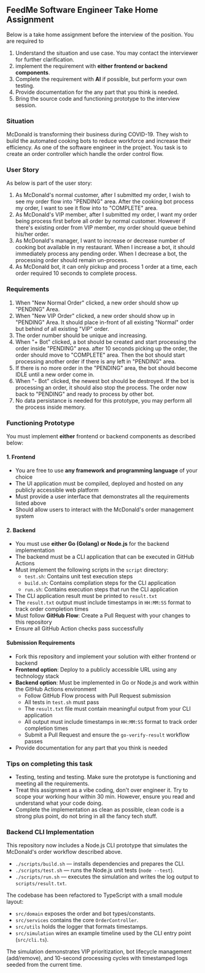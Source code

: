 ## FeedMe Software Engineer Take Home Assignment
Below is a take home assignment before the interview of the position. You are required to
1. Understand the situation and use case. You may contact the interviewer for further clarification.
2. implement the requirement with **either frontend or backend components**.
3. Complete the requirement with **AI** if possible, but perform your own testing.
4. Provide documentation for the any part that you think is needed.
5. Bring the source code and functioning prototype to the interview session.

### Situation
McDonald is transforming their business during COVID-19. They wish to build the automated cooking bots to reduce workforce and increase their efficiency. As one of the software engineer in the project. You task is to create an order controller which handle the order control flow. 

### User Story
As below is part of the user story:
1. As McDonald's normal customer, after I submitted my order, I wish to see my order flow into "PENDING" area. After the cooking bot process my order, I want to see it flow into to "COMPLETE" area.
2. As McDonald's VIP member, after I submitted my order, I want my order being process first before all order by normal customer.  However if there's existing order from VIP member, my order should queue behind his/her order.
3. As McDonald's manager, I want to increase or decrease number of cooking bot available in my restaurant. When I increase a bot, it should immediately process any pending order. When I decrease a bot, the processing order should remain un-process.
4. As McDonald bot, it can only pickup and process 1 order at a time, each order required 10 seconds to complete process.

### Requirements
1. When "New Normal Order" clicked, a new order should show up "PENDING" Area.
2. When "New VIP Order" clicked, a new order should show up in "PENDING" Area. It should place in-front of all existing "Normal" order but behind of all existing "VIP" order.
3. The order number should be unique and increasing.
4. When "+ Bot" clicked, a bot should be created and start processing the order inside "PENDING" area. after 10 seconds picking up the order, the order should move to "COMPLETE" area. Then the bot should start processing another order if there is any left in "PENDING" area.
5. If there is no more order in the "PENDING" area, the bot should become IDLE until a new order come in.
6. When "- Bot" clicked, the newest bot should be destroyed. If the bot is processing an order, it should also stop the process. The order now back to "PENDING" and ready to process by other bot.
7. No data persistance is needed for this prototype, you may perform all the process inside memory.

### Functioning Prototype
You must implement **either** frontend or backend components as described below:

#### 1. Frontend
- You are free to use **any framework and programming language** of your choice
- The UI application must be compiled, deployed and hosted on any publicly accessible web platform
- Must provide a user interface that demonstrates all the requirements listed above
- Should allow users to interact with the McDonald's order management system

#### 2. Backend
- You must use **either Go (Golang) or Node.js** for the backend implementation
- The backend must be a CLI application that can be executed in GitHub Actions
- Must implement the following scripts in the `script` directory:
  - `test.sh`: Contains unit test execution steps
  - `build.sh`: Contains compilation steps for the CLI application
  - `run.sh`: Contains execution steps that run the CLI application
- The CLI application result must be printed to `result.txt`
- The `result.txt` output must include timestamps in `HH:MM:SS` format to track order completion times
- Must follow **GitHub Flow**: Create a Pull Request with your changes to this repository
- Ensure all GitHub Action checks pass successfully

#### Submission Requirements
- Fork this repository and implement your solution with either frontend or backend
- **Frontend option**: Deploy to a publicly accessible URL using any technology stack
- **Backend option**: Must be implemented in Go or Node.js and work within the GitHub Actions environment
  - Follow GitHub Flow process with Pull Request submission
  - All tests in `test.sh` must pass
  - The `result.txt` file must contain meaningful output from your CLI application
  - All output must include timestamps in `HH:MM:SS` format to track order completion times
  - Submit a Pull Request and ensure the `go-verify-result` workflow passes
- Provide documentation for any part that you think is needed

### Tips on completing this task
- Testing, testing and testing. Make sure the prototype is functioning and meeting all the requirements.
- Treat this assignment as a vibe coding, don't over engineer it. Try to scope your working hour within 30 min. However, ensure you read and understand what your code doing.
- Complete the implementation as clean as possible, clean code is a strong plus point, do not bring in all the fancy tech stuff.

### Backend CLI Implementation

This repository now includes a Node.js CLI prototype that simulates the McDonald's order workflow described above.

- `./scripts/build.sh` &mdash; installs dependencies and prepares the CLI.
- `./scripts/test.sh` &mdash; runs the Node.js unit tests (`node --test`).
- `./scripts/run.sh` &mdash; executes the simulation and writes the log output to `scripts/result.txt`.

The codebase has been refactored to TypeScript with a small module layout:

- `src/domain` exposes the order and bot types/constants.
- `src/services` contains the core `OrderController`.
- `src/utils` holds the logger that formats timestamps.
- `src/simulation` wires an example timeline used by the CLI entry point (`src/cli.ts`).

The simulation demonstrates VIP prioritization, bot lifecycle management (add/remove), and 10-second processing cycles with timestamped logs seeded from the current time.

